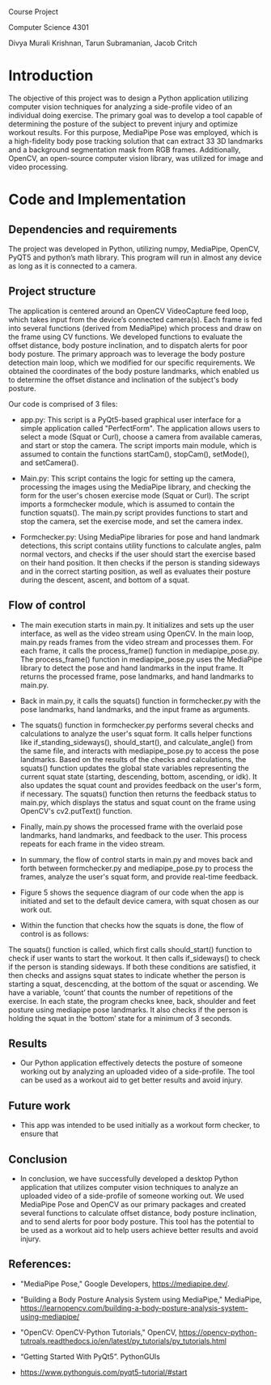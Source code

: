 Course Project  

Computer Science 4301   

Divya Murali Krishnan, Tarun Subramanian, Jacob Critch  


  
# Introduction  
The objective of this project was to design a Python application utilizing computer vision techniques for analyzing a side-profile video of an individual doing exercise. The primary goal was to develop a tool capable of determining the posture of the subject to prevent injury and optimize workout results. For this purpose, MediaPipe Pose was employed, which is a high-fidelity body pose tracking solution that can extract 33 3D landmarks and a background segmentation mask from RGB frames. Additionally, OpenCV, an open-source computer vision library, was utilized for image and video processing. 

 
# Code and Implementation 

## Dependencies and requirements 

The project was developed in Python, utilizing numpy, MediaPipe, OpenCV, PyQT5 and python’s math library. This program will run in almost any device as long as it is connected to a camera.  


## Project structure  

The application is centered around an OpenCV VideoCapture feed loop, which takes input from the device’s connected camera(s). Each frame is fed into several functions (derived from MediaPipe) which process and draw on the frame using CV functions. We developed functions to evaluate the offset distance, body posture inclination, and to dispatch alerts for poor body posture. The primary approach was to leverage the body posture detection main loop, which we modified for our specific requirements. We obtained the coordinates of the body posture landmarks, which enabled us to determine the offset distance and inclination of the subject's body posture.  

 

  

Our code is comprised of 3 files:   


- app.py: This script is a PyQt5-based graphical user interface for a simple application called "PerfectForm". The application allows users to select a mode (Squat or Curl), choose a camera from available cameras, and start or stop the camera. The script imports main module, which is assumed to contain the functions startCam(), stopCam(), setMode(), and setCamera().  

  

  

  

 

- Main.py: This script contains the logic for setting up the camera, processing the images using the MediaPipe library, and checking the form for the user's chosen exercise mode (Squat or Curl). The script imports a formchecker module, which is assumed to contain the function squats(). The main.py script provides functions to start and stop the camera, set the exercise mode, and set the camera index.  

  

 

  

- Formchecker.py:  Using MediaPipe libraries for pose and hand landmark detections, this script contains utility functions to calculate angles, palm normal vectors, and checks if the user should start the exercise based on their hand position. It then checks if the person is standing sideways and in the correct starting position, as well as evaluates their posture during the descent, ascent, and bottom of a squat.  


## Flow of control  
  

- The main execution starts in main.py. It initializes and sets up the user interface, as well as the video stream using OpenCV. In the main loop, main.py reads frames from the video stream and processes them. For each frame, it calls the process_frame() function in mediapipe_pose.py. The process_frame() function in mediapipe_pose.py uses the MediaPipe library to detect the pose and hand landmarks in the input frame. It returns the processed frame, pose landmarks, and hand landmarks to main.py. 

- Back in main.py, it calls the squats() function in formchecker.py with the pose landmarks, hand landmarks, and the input frame as arguments. 

- The squats() function in formchecker.py performs several checks and calculations to analyze the user's squat form. It calls helper functions like if_standing_sideways(), should_start(), and calculate_angle() from the same file, and interacts with mediapipe_pose.py to access the pose landmarks. Based on the results of the checks and calculations, the squats() function updates the global state variables representing the current squat state (starting, descending, bottom, ascending, or idk). It also updates the squat count and provides feedback on the user's form, if necessary. The squats() function then returns the feedback status to main.py, which displays the status and squat count on the frame using OpenCV's cv2.putText() function. 

- Finally, main.py shows the processed frame with the overlaid pose landmarks, hand landmarks, and feedback to the user. This process repeats for each frame in the video stream. 

- In summary, the flow of control starts in main.py and moves back and forth between formchecker.py and mediapipe_pose.py to process the frames, analyze the user's squat form, and provide real-time feedback. 

  

- Figure 5 shows the sequence diagram of our code when the app is initiated and set to the default device camera, with squat chosen as our work out.  

  

  

   

- Within the function that checks how the squats is done, the flow of control is as follows:  

The squats() function is called, which first calls should_start() function to check if user wants to start the workout. It then calls if_sideways() to check if the person is standing sideways. If both these conditions are satisfied, it then checks and assigns squat states to indicate whether the person is starting a squat, descencding, at the bottom of the squat or ascending. We have a variable, ‘count’ that counts the number of repetitions of the exercise. In each state, the program checks knee, back, shoulder and feet posture using mediapipe pose landmarks. It also checks if the person is holding the squat in the ‘bottom’ state for a minimum of 3 seconds. 

 

## Results  

- Our Python application effectively detects the posture of someone working out by analyzing an uploaded video of a side-profile. The tool can be used as a workout aid to get better results and avoid injury.  
 

## Future work 

- This app was intended to be used initially as a workout form checker, to ensure that  
   

## Conclusion  

- In conclusion, we have successfully developed a desktop Python application that utilizes computer vision techniques to analyze an uploaded video of a side-profile of someone working out. We used MediaPipe Pose and OpenCV as our primary packages and created several functions to calculate offset distance, body posture inclination, and to send alerts for poor body posture. This tool has the potential to be used as a workout aid to help users achieve better results and avoid injury.  

  
   
   

## References:  

- "MediaPipe Pose," Google Developers, https://mediapipe.dev/.   

- "Building a Body Posture Analysis System using MediaPipe," MediaPipe, https://learnopencv.com/building-a-body-posture-analysis-system-using-mediapipe/  

- "OpenCV: OpenCV-Python Tutorials," OpenCV, https://opencv-python-tutroals.readthedocs.io/en/latest/py_tutorials/py_tutorials.html  

- “Getting Started With PyQt5”. PythonGUIs  

- https://www.pythonguis.com/pyqt5-tutorial/#start  

